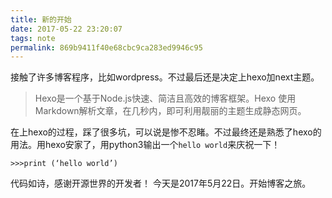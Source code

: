 ```yaml
---
title: 新的开始  
date: 2017-05-22 23:20:07  
tags: note
permalink: 869b9411f40e68cbc9ca283ed9946c95  
---
```

接触了许多博客程序，比如wordpress。不过最后还是决定上hexo加next主题。


> Hexo是一个基于Node.js快速、简洁且高效的博客框架。Hexo 使用Markdown解析文章，在几秒内，即可利用靓丽的主题生成静态网页。  

在上hexo的过程，踩了很多坑，可以说是惨不忍睹。不过最终还是熟悉了hexo的用法。用hexo安家了，用python3输出一个`hello world`来庆祝一下！
```
>>>print (‘hello world’)
```
代码如诗，感谢开源世界的开发者！
今天是2017年5月22日。开始博客之旅。
